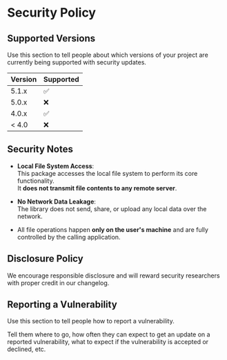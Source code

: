# Security Policy

## Supported Versions

Use this section to tell people about which versions of your project are
currently being supported with security updates.

| Version | Supported          |
| ------- | ------------------ |
| 5.1.x   | :white_check_mark: |
| 5.0.x   | :x:                |
| 4.0.x   | :white_check_mark: |
| < 4.0   | :x:                |

## Security Notes

- **Local File System Access**:  
  This package accesses the local file system to perform its core functionality.  
  It **does not transmit file contents to any remote server**.

- **No Network Data Leakage**:  
  The library does not send, share, or upload any local data over the network.

- All file operations happen **only on the user's machine** and are fully controlled by the calling application.

## Disclosure Policy

We encourage responsible disclosure and will reward security researchers with proper credit in our changelog.

## Reporting a Vulnerability

Use this section to tell people how to report a vulnerability.

Tell them where to go, how often they can expect to get an update on a
reported vulnerability, what to expect if the vulnerability is accepted or
declined, etc.
